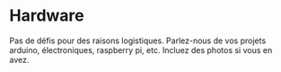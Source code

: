 # Hardware

Pas de défis pour des raisons logistiques. Parlez-nous de vos projets arduino, électroniques, raspberry pi, etc. Incluez des photos si vous en avez.
